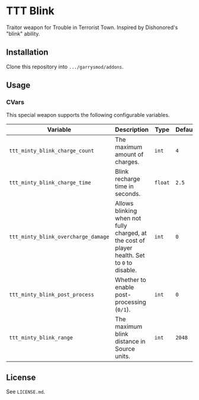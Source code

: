 # TTT Blink
Traitor weapon for Trouble in Terrorist Town. Inspired by Dishonored's "blink" ability.

## Installation
Clone this repository into `.../garrysmod/addons`.

## Usage
### CVars
This special weapon supports the following configurable variables.

| Variable | Description | Type | Default |
| --- | --- | --- | --- |
| `ttt_minty_blink_charge_count` | The maximum amount of charges. | `int` | `4` |
| `ttt_minty_blink_charge_time` | Blink recharge time in seconds. | `float` | `2.5` |
| `ttt_minty_blink_overcharge_damage` | Allows blinking when not fully charged, at the cost of player health. Set to `0` to disable. | `int` | `0` |
| `ttt_minty_blink_post_process` | Whether to enable post-processing (`0/1`).  | `int` | `0` |
| `ttt_minty_blink_range` | The maximum blink distance in Source units.  | `int` | `2048` |

## License
See `LICENSE.md`.
